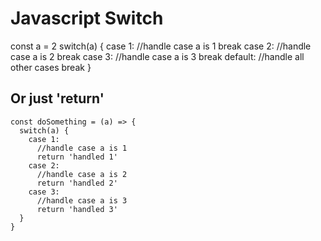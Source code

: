 # Javascript Switch

const a = 2
    switch(a) {
      case 1:
        //handle case a is 1
        break
      case 2:
        //handle case a is 2
        break
      case 3:
        //handle case a is 3
        break
      default:
        //handle all other cases
        break
    }

## Or just 'return'

    const doSomething = (a) => {
      switch(a) {
        case 1:
          //handle case a is 1
          return 'handled 1'
        case 2:
          //handle case a is 2
          return 'handled 2'
        case 3:
          //handle case a is 3
          return 'handled 3'
      }
    }
